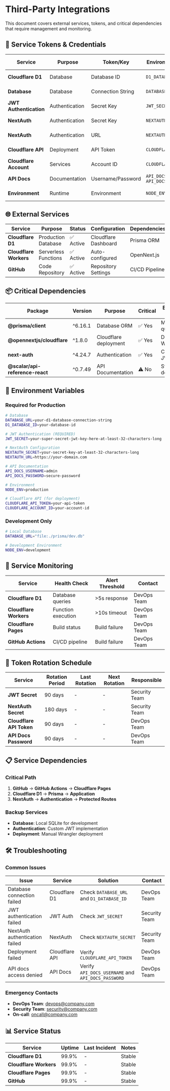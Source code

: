 # Third-Party Integrations

This document covers external services, tokens, and critical dependencies that require management and monitoring.

## 🔑 Service Tokens & Credentials

| Service                | Purpose        | Token/Key         | Environment Variable                       | Custodian     | Last Updated |
| ---------------------- | -------------- | ----------------- | ------------------------------------------ | ------------- | ------------ |
| **Cloudflare D1**      | Database       | Database ID       | `D1_DATABASE_ID`                           | DevOps Team   | -            |
| **Database**           | Database       | Connection String | `DATABASE_URL`                             | DevOps Team   | -            |
| **JWT Authentication** | Authentication | Secret Key        | `JWT_SECRET`                               | Security Team | -            |
| **NextAuth**           | Authentication | Secret Key        | `NEXTAUTH_SECRET`                          | Security Team | -            |
| **NextAuth**           | Authentication | URL               | `NEXTAUTH_URL`                             | DevOps Team   | -            |
| **Cloudflare API**     | Deployment     | API Token         | `CLOUDFLARE_API_TOKEN`                     | DevOps Team   | -            |
| **Cloudflare Account** | Services       | Account ID        | `CLOUDFLARE_ACCOUNT_ID`                    | DevOps Team   | -            |
| **API Docs**           | Documentation  | Username/Password | `API_DOCS_USERNAME`<br>`API_DOCS_PASSWORD` | DevOps Team   | -            |
| **Environment**        | Runtime        | Environment       | `NODE_ENV`                                 | DevOps Team   | -            |

## 🌐 External Services

| Service                | Purpose              | Status    | Configuration        | Dependencies   |
| ---------------------- | -------------------- | --------- | -------------------- | -------------- |
| **Cloudflare D1**      | Production Database  | ✅ Active | Cloudflare Dashboard | Prisma ORM     |
| **Cloudflare Workers** | Serverless Functions | ✅ Active | Auto-configured      | OpenNext.js    |
| **GitHub**             | Code Repository      | ✅ Active | Repository Settings  | CI/CD Pipeline |

## 📦 Critical Dependencies

| Package                         | Version | Purpose               | Critical | Backup Plan     |
| ------------------------------- | ------- | --------------------- | -------- | --------------- |
| **@prisma/client**              | ^6.16.1 | Database ORM          | ✅ Yes   | Manual queries  |
| **@opennextjs/cloudflare**      | ^1.8.0  | Cloudflare deployment | ✅ Yes   | Direct Wrangler |
| **next-auth**                   | ^4.24.7 | Authentication        | ✅ Yes   | Custom JWT      |
| **@scalar/api-reference-react** | ^0.7.49 | API Documentation     | ⚠️ No    | Static docs     |

## 🔧 Environment Variables

### Required for Production

```bash
# Database
DATABASE_URL=your-d1-database-connection-string
D1_DATABASE_ID=your-database-id

# JWT Authentication (REQUIRED)
JWT_SECRET=your-super-secret-jwt-key-here-at-least-32-characters-long

# NextAuth Configuration
NEXTAUTH_SECRET=your-secret-key-at-least-32-characters-long
NEXTAUTH_URL=https://your-domain.com

# API Documentation
API_DOCS_USERNAME=admin
API_DOCS_PASSWORD=secure-password

# Environment
NODE_ENV=production

# Cloudflare API (for deployment)
CLOUDFLARE_API_TOKEN=your-api-token
CLOUDFLARE_ACCOUNT_ID=your-account-id
```

### Development Only

```bash
# Local Database
DATABASE_URL="file:./prisma/dev.db"

# Development Environment
NODE_ENV=development
```

## 🚨 Service Monitoring

| Service                | Health Check       | Alert Threshold | Contact     |
| ---------------------- | ------------------ | --------------- | ----------- |
| **Cloudflare D1**      | Database queries   | >5s response    | DevOps Team |
| **Cloudflare Workers** | Function execution | >10s timeout    | DevOps Team |
| **Cloudflare Pages**   | Build status       | Build failure   | DevOps Team |
| **GitHub Actions**     | CI/CD pipeline     | Build failure   | DevOps Team |

## 🔄 Token Rotation Schedule

| Service                  | Rotation Period | Last Rotation | Next Rotation | Responsible   |
| ------------------------ | --------------- | ------------- | ------------- | ------------- |
| **JWT Secret**           | 90 days         | -             | -             | Security Team |
| **NextAuth Secret**      | 180 days        | -             | -             | Security Team |
| **Cloudflare API Token** | 90 days         | -             | -             | DevOps Team   |
| **API Docs Password**    | 90 days         | -             | -             | DevOps Team   |

## 📋 Service Dependencies

### Critical Path

1. **GitHub** → **GitHub Actions** → **Cloudflare Pages**
2. **Cloudflare D1** → **Prisma** → **Application**
3. **NextAuth** → **Authentication** → **Protected Routes**

### Backup Services

- **Database**: Local SQLite for development
- **Authentication**: Custom JWT implementation
- **Deployment**: Manual Wrangler deployment

## 🛠️ Troubleshooting

### Common Issues

| Issue                          | Service        | Solution                                           | Contact       |
| ------------------------------ | -------------- | -------------------------------------------------- | ------------- |
| Database connection failed     | Cloudflare D1  | Check `DATABASE_URL` and `D1_DATABASE_ID`          | DevOps Team   |
| JWT authentication failed      | JWT Auth       | Check `JWT_SECRET`                                 | Security Team |
| NextAuth authentication failed | NextAuth       | Check `NEXTAUTH_SECRET`                            | Security Team |
| Deployment failed              | Cloudflare API | Verify `CLOUDFLARE_API_TOKEN`                      | DevOps Team   |
| API docs access denied         | API Docs       | Verify `API_DOCS_USERNAME` and `API_DOCS_PASSWORD` | DevOps Team   |

### Emergency Contacts

- **DevOps Team**: [devops@company.com](mailto:devops@company.com)
- **Security Team**: [security@company.com](mailto:security@company.com)
- **On-call**: [oncall@company.com](mailto:oncall@company.com)

## 📊 Service Status

| Service                | Uptime | Last Incident | Notes  |
| ---------------------- | ------ | ------------- | ------ |
| **Cloudflare D1**      | 99.9%  | -             | Stable |
| **Cloudflare Workers** | 99.9%  | -             | Stable |
| **Cloudflare Pages**   | 99.9%  | -             | Stable |
| **GitHub**             | 99.9%  | -             | Stable |
